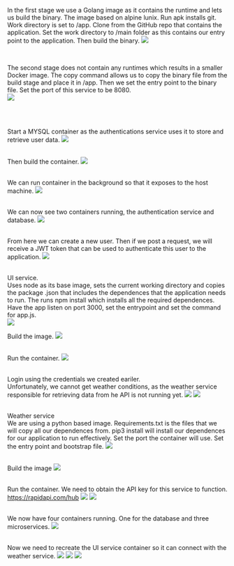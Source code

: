 In the first stage we use a Golang image as it contains the runtime and lets us build the binary. The image based on alpine lunix. Run apk installs git. Work directory is set to /app. Clone from the GitHub repo that contains the application. Set the work directory to /main folder as this contains our entry point to the application. Then build the binary.
<img src="https://github.com/LawrenceDavy13/DevopsProject-3-Kubernetes/blob/main/images/4.%20CICD/1.%20Docker/image.png">

<br>

The second stage does not contain any runtimes which results in a smaller Docker image. The copy command allows us to copy the binary file from the build stage and place it in  /app. Then we set the entry point to the binary file. Set the port of this service to be 8080.
<br>
<img src="https://github.com/LawrenceDavy13/DevopsProject-3-Kubernetes/blob/main/images/4.%20CICD/1.%20Docker/image2.png">

<br>
<br>

Start a MYSQL container as the authentications service uses it to store and retrieve user data.
<img src="https://github.com/LawrenceDavy13/DevopsProject-3-Kubernetes/blob/main/images/4.%20CICD/1.%20Docker/image3.png">
<br>
<br>

Then build the container.
<img src="https://github.com/LawrenceDavy13/DevopsProject-3-Kubernetes/blob/main/images/4.%20CICD/1.%20Docker/image4.png">
<br>
<br>

We can run container in the background so that it exposes to the host machine.
<img src="https://github.com/LawrenceDavy13/DevopsProject-3-Kubernetes/blob/main/images/4.%20CICD/1.%20Docker/image5.png">
<br>
<br>

We can now see two containers running, the authentication service and database.
<img src="https://github.com/LawrenceDavy13/DevopsProject-3-Kubernetes/blob/main/images/4.%20CICD/1.%20Docker/image6.png">
<br>
<br>

From here we can create a new user. Then if we post a request, we will receive a JWT token that can be used to authenticate this user to the application.
<img src="https://github.com/LawrenceDavy13/DevopsProject-3-Kubernetes/blob/main/images/4.%20CICD/1.%20Docker/image7.png">
<br>
<br>

UI service.
<br>
Uses node as its base image, sets the current working directory and copies the package .json that includes the dependences that the application needs to run. The runs npm install which installs all the required dependences.  Have the app listen on port 3000, set the entrypoint and set the command for app.js.
<br>
<img src="https://github.com/LawrenceDavy13/DevopsProject-3-Kubernetes/blob/main/images/4.%20CICD/1.%20Docker/image8.png">
<br>

Build the image.
<img src="https://github.com/LawrenceDavy13/DevopsProject-3-Kubernetes/blob/main/images/4.%20CICD/1.%20Docker/image9.png">
<br>
<br>

Run the container.
<img src="https://github.com/LawrenceDavy13/DevopsProject-3-Kubernetes/blob/main/images/4.%20CICD/1.%20Docker/image10.png">
<br>
<br>

Login using the credentials we created eariler.
<br>
Unfortunately, we cannot get weather conditions, as the weather service responsible for retrieving data from he API is not running yet.
<img src="https://github.com/LawrenceDavy13/DevopsProject-3-Kubernetes/blob/main/images/4.%20CICD/1.%20Docker/image11.png">
<img src="https://github.com/LawrenceDavy13/DevopsProject-3-Kubernetes/blob/main/images/4.%20CICD/1.%20Docker/image12.png">
<br>
<br>

Weather service
<br>
We are using a python based image. Requirements.txt is the files that we will copy all our dependences from. pip3 install will install our dependences for our application to run effectively. Set the port the container will use. Set the entry point and bootstrap file.
<img src="https://github.com/LawrenceDavy13/DevopsProject-3-Kubernetes/blob/main/images/4.%20CICD/1.%20Docker/image13.png">
<br>
<br>

Build the image
<img src="https://github.com/LawrenceDavy13/DevopsProject-3-Kubernetes/blob/main/images/4.%20CICD/1.%20Docker/image14.png">
<br>
<br>

Run the container. We need to obtain the API key for this service to function.
<br>
https://rapidapi.com/hub
<img src="https://github.com/LawrenceDavy13/DevopsProject-3-Kubernetes/blob/main/images/4.%20CICD/1.%20Docker/image15.png">
<img src="https://github.com/LawrenceDavy13/DevopsProject-3-Kubernetes/blob/main/images/4.%20CICD/1.%20Docker/image16.png">
<br>
<br>

We now have four containers running. One for the database and three microservices.
<img src="https://github.com/LawrenceDavy13/DevopsProject-3-Kubernetes/blob/main/images/4.%20CICD/1.%20Docker/image17.png">
<br>
<br>

Now we need to recreate the UI service container so it can connect with the weather service.
<img src="https://github.com/LawrenceDavy13/DevopsProject-3-Kubernetes/blob/main/images/4.%20CICD/1.%20Docker/image18.png">
<img src="https://github.com/LawrenceDavy13/DevopsProject-3-Kubernetes/blob/main/images/4.%20CICD/1.%20Docker/image19.png">
<img src="https://github.com/LawrenceDavy13/DevopsProject-3-Kubernetes/blob/main/images/4.%20CICD/1.%20Docker/image20.png">



